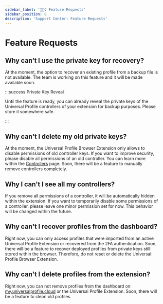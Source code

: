 ```yaml
---
sidebar_label: '🏄🏼‍♀️ Feature Requests'
sidebar_position: 8
description: 'Support Center: Feature Requests'
---
```


# Feature Requests

## Why can’t I use the private key for recovery?

At the moment, the option to recover an existing profile from a backup file is not available. The team is working on this feature and it will be made available soon.

:::success Private Key Reveal

Until the feature is ready, you can already reveal the private keys of the Universal Profile controllers of your extension for backup purposes. Please store it somewhere safe.

:::

## Why can't I delete my old private keys?

At the moment, the Universal Profile Browser Extension only allows to disable permissions of old controller keys. If you want to improve security, please disable all permissions of an old controller. You can learn more within the [Controllers](../extension/controllers.md) page. Soon, there will be a feature to manually remove controllers completely.

## Why I can't I see all my controllers?

If you remove all permissions of a controller, it will be automatically hidden within the extension. If you want to temporarily disable some permissions of a controller, please leave one minor permission set for now. This behavior will be changed within the future.

## Why can't I recover profiles from the dashboard?

Right now, you can only access profiles that were imported from an active Universal Profile Extension or recovered from the 2FA authentication. Soon, there will be a feature to recover deployed profiles from private keys still stored within the browser. Therefore, do not reset or delete the Universal Profile Browser Extension.

## Why can't I delete profiles from the extension?

Right now, you can not remove profiles from the dashboard on [my.universalprofile.cloud](https://my.universalprofile.cloud/recover/pick-recovery-account) or the Universal Profile Extension. Soon, there will be a feature to clean old profiles.
